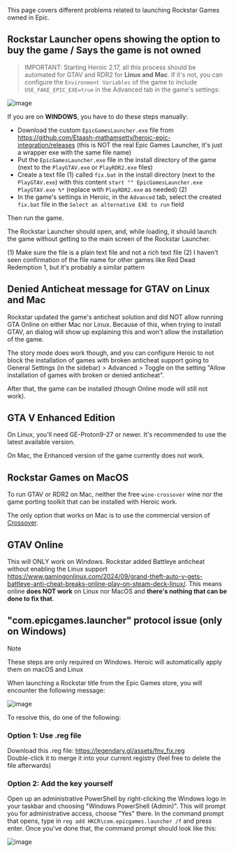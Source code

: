 This page covers different problems related to launching Rockstar Games owned in Epic.

## Rockstar Launcher opens showing the option to buy the game / Says the game is not owned

> IMPORTANT: Starting Heroic 2.17, all this process should be automated for GTAV and RDR2 for **Linux and Mac**. If it's not, you can configure the `Environment Variables` of the game to include `USE_FAKE_EPIC_EXE=true` in the Advanced tab in the game's settings:

![image](https://github.com/user-attachments/assets/5cad053a-8b97-4158-99af-215ce363da64)

If you are on **WINDOWS**, you have to do these steps manually:
- Download the custom `EpicGamesLauncher.exe` file from https://github.com/Etaash-mathamsetty/heroic-epic-integration/releases (this is NOT the real Epic Games Launcher, it's just a wrapper exe with the same file name)
- Put the `EpicGamesLauncher.exe` file in the install directory of the game (next to the `PlayGTAV.exe` or `PlayRDR2.exe` files)
- Create a text file (1) called `fix.bat` in the install directory (next to the `PlayGTAV.exe`) with this content `start "" EpicGamesLauncher.exe PlayGTAV.exe %*` (replace with `PlayRDR2.exe` as needed) (2)
- In the game's settings in Heroic, in the `Advanced` tab, select the created `fix.bat` file in the `Select an alternative EXE to run` field

Then run the game.

The Rockstar Launcher should open, and, while loading, it should launch the game without getting to the main screen of the Rockstar Launcher.

(1) Make sure the file is a plain text file and not a rich text file
(2) I haven't seen confirmation of the file name for other games like Red Dead Redemption 1, but it's probably a similar pattern

## Denied Anticheat message for GTAV on Linux and Mac

Rockstar updated the game's anticheat solution and did NOT allow running GTA Online on either Mac nor Linux. Because of this, when trying to install GTAV, an dialog will show up explaining this and won't allow the installation of the game.

The story mode does work though, and you can configure Heroic to not block the installation of games with broken anticheat support going to General Settings (in the sidebar) > Advanced > Toggle on the setting "Allow installation of games with broken or denied anticheat".

After that, the game can be installed (though Online mode will still not work).

## GTA V Enhanced Edition

On Linux, you'll need GE-Proton9-27 or newer. It's recommended to use the latest available version.

On Mac, the Enhanced version of the game currently does not work.

## Rockstar Games on MacOS

To run GTAV or RDR2 on Mac, neither the free `wine-crossover` wine nor the game porting toolkit that can be installed with Heroic work.

The only option that works on Mac is to use the commercial version of [Crossover](https://www.codeweavers.com).

## GTAV Online

This will ONLY work on Windows. Rockstar added Battleye anticheat without enabling the Linux support https://www.gamingonlinux.com/2024/09/grand-theft-auto-v-gets-battleye-anti-cheat-breaks-online-play-on-steam-deck-linux/. This means online **does NOT work** on Linux nor MacOS and **there's nothing that can be done to fix that**.

## "com.epicgames.launcher" protocol issue (only on Windows)

> [!NOTE]  
> These steps are only required on Windows. Heroic will automatically apply them on macOS and Linux

When launching a Rockstar title from the Epic Games store, you will encounter the following message:

![image](https://github.com/user-attachments/assets/801c1508-2ab3-4ace-8695-676ff59555ba)

To resolve this, do one of the following:

### Option 1: Use .reg file

Download this .reg file: https://legendary.gl/assets/fnv_fix.reg  
Double-click it to merge it into your current registry (feel free to delete the file afterwards)

### Option 2: Add the key yourself

Open up an administrative PowerShell by right-clicking the Windows logo in your taskbar and choosing "Windows PowerShell (Admin)". This will prompt you for administrative access, choose "Yes" there.
In the command prompt that opens, type in `reg add HKCR\com.epicgames.launcher /f` and press enter. Once you've done that, the command prompt should look like this:

![image](https://github.com/user-attachments/assets/aca59f88-419d-46ce-b15b-0f40ee52adcf)